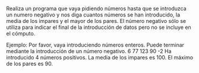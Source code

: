 Realiza un programa que vaya pidiendo números hasta que se introduzca un numero negativo y nos diga cuantos números se han introducido, la media de los impares y el mayor de los pares. El número negativo sólo se utiliza para indicar el final de la introducción de datos pero no se incluye en el cómputo.

Ejemplo:
Por favor, vaya introduciendo números enteros.
Puede terminar mediante la introducción de un número negativo.
6
77
123
90
-2
Ha introducido 4 números positivos.
La media de los impares es 100.
El máximo de los pares es 90.